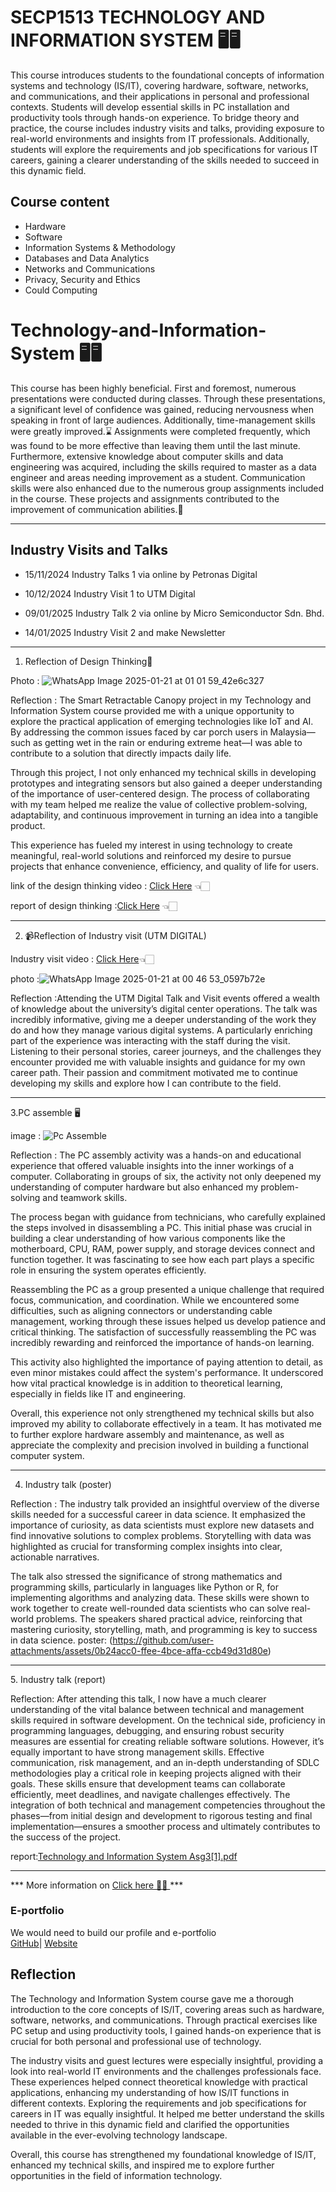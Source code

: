 # SECP1513 TECHNOLOGY AND INFORMATION SYSTEM 🖥️🖥️
This course introduces students to the foundational concepts of information systems and technology (IS/IT), covering hardware, software, networks, and communications, and their applications in personal and professional contexts. Students will develop essential skills in PC installation and productivity tools through hands-on experience. To bridge theory and practice, the course includes industry visits and talks, providing exposure to real-world environments and insights from IT professionals. Additionally, students will explore the requirements and job specifications for various IT careers, gaining a clearer understanding of the skills needed to succeed in this dynamic field.

## Course content 
- Hardware
- Software
- Information Systems & Methodology
- Databases and Data Analytics
- Networks and Communications
- Privacy, Security and Ethics
- Could Computing

# Technology-and-Information-System 🖥️🖥️

This course has been highly beneficial. First and foremost, numerous presentations were conducted during classes. Through these presentations, a significant level of confidence was gained, reducing nervousness when speaking in front of large audiences. Additionally, time-management skills were greatly improved.⌛ Assignments were completed frequently, which was found to be more effective than leaving them until the last minute. Furthermore, extensive knowledge about computer skills and data engineering was acquired, including the skills required to master as a data engineer and areas needing improvement as a student. Communication skills were also enhanced due to the numerous group assignments included in the course. These projects and assignments contributed to the improvement of communication abilities.💬

<hr>

## Industry Visits and Talks
- 15/11/2024 Industry Talks 1 via online by Petronas Digital
 
- 10/12/2024 Industry Visit 1 to UTM Digital
 
- 09/01/2025 Industry Talk 2 via online by Micro Semiconductor Sdn. Bhd.
 
- 14/01/2025 Industry Visit 2 and make Newsletter


<hr>

1. Reflection of Design Thinking🌟 

Photo : ![WhatsApp Image 2025-01-21 at 01 01 59_42e6c327](https://github.com/user-attachments/assets/a5e862c1-4ac9-40e6-946b-95083829e34d)


Reflection : The Smart Retractable Canopy project in my Technology and Information System course provided me with a unique opportunity to explore the practical application of emerging technologies like IoT and AI. By addressing the common issues faced by car porch users in Malaysia—such as getting wet in the rain or enduring extreme heat—I was able to contribute to a solution that directly impacts daily life.

Through this project, I not only enhanced my technical skills in developing prototypes and integrating sensors but also gained a deeper understanding of the importance of user-centered design. The process of collaborating with my team helped me realize the value of collective problem-solving, adaptability, and continuous improvement in turning an idea into a tangible product.

This experience has fueled my interest in using technology to create meaningful, real-world solutions and reinforced my desire to pursue projects that enhance convenience, efficiency, and quality of life for users.

link of the design thinking video : [Click Here](https://www.youtube.com/watch?v=PeqJYnS5g_A) 👈🏻

report of design thinking :[Click Here](https://docs.google.com/document/d/1r7rZ8ewG2cUjH_bpZu_VFw8k7tifTSATSpS9Tc_uIY8/edit?tab=t.0) 👈🏻
<hr>

2. 📹Reflection of Industry visit (UTM DIGITAL) 

 Industry visit video : [Click Here](https://www.youtube.com/watch?v=bQ3cNlRpjW4)👈🏻

photo :![WhatsApp Image 2025-01-21 at 00 46 53_0597b72e](https://github.com/user-attachments/assets/be8c79b6-8d01-41ca-9ac4-195d3a8ef2c8)


Reflection :Attending the UTM Digital Talk and Visit events offered a wealth of knowledge about the university’s digital center operations. The talk was incredibly informative, giving me a deeper understanding of the work they do and how they manage various digital systems. A particularly enriching part of the experience was interacting with the staff during the visit. Listening to their personal stories, career journeys, and the challenges they encounter provided me with valuable insights and guidance for my own career path. Their passion and commitment motivated me to continue developing my skills and explore how I can contribute to the field.
<hr>
3.PC assemble 🖥️ 

image : ![Pc Assemble](https://github.com/user-attachments/assets/4cdfd6fc-5b23-46e0-84d9-99d2b9b8ef85)


Reflection : The PC assembly activity was a hands-on and educational experience that offered valuable insights into the inner workings of a computer. Collaborating in groups of six, the activity not only deepened my understanding of computer hardware but also enhanced my problem-solving and teamwork skills.

The process began with guidance from technicians, who carefully explained the steps involved in disassembling a PC. This initial phase was crucial in building a clear understanding of how various components like the motherboard, CPU, RAM, power supply, and storage devices connect and function together. It was fascinating to see how each part plays a specific role in ensuring the system operates efficiently.

Reassembling the PC as a group presented a unique challenge that required focus, communication, and coordination. While we encountered some difficulties, such as aligning connectors or understanding cable management, working through these issues helped us develop patience and critical thinking. The satisfaction of successfully reassembling the PC was incredibly rewarding and reinforced the importance of hands-on learning.

This activity also highlighted the importance of paying attention to detail, as even minor mistakes could affect the system's performance. It underscored how vital practical knowledge is in addition to theoretical learning, especially in fields like IT and engineering.

Overall, this experience not only strengthened my technical skills but also improved my ability to collaborate effectively in a team. It has motivated me to further explore hardware assembly and maintenance, as well as appreciate the complexity and precision involved in building a functional computer system.
<hr>

4. Industry talk (poster) 

Reflection : The industry talk provided an insightful overview of the diverse skills needed for a successful career in data science. It emphasized the importance of curiosity, as data scientists must explore new datasets and find innovative solutions to complex problems. Storytelling with data was highlighted as crucial for transforming complex insights into clear, actionable narratives. 

The talk also stressed the significance of strong mathematics and programming skills, particularly in languages like Python or R, for implementing algorithms and analyzing data. These skills were shown to work together to create well-rounded data scientists who can solve real-world problems. The speakers shared practical advice, reinforcing that mastering curiosity, storytelling, math, and programming is key to success in data science.
poster: (https://github.com/user-attachments/assets/0b24acc0-ffee-4bce-affa-ccb49d31d80e)

<hr>
5. Industry talk (report)

Reflection: After attending this talk, I now have a much clearer understanding of the vital balance between technical and management skills required in software development. On the technical side, proficiency in programming languages, debugging, and ensuring robust security measures are essential for creating reliable software solutions. However, it’s equally important to have strong management skills. Effective communication, risk management, and an in-depth understanding of SDLC methodologies play a critical role in keeping projects aligned with their goals. These skills ensure that development teams can collaborate efficiently, meet deadlines, and navigate challenges effectively. The integration of both technical and management competencies throughout the phases—from initial design and development to rigorous testing and final implementation—ensures a smoother process and ultimately contributes to the success of the project.

report:[Technology and Information System Asg3[1].pdf](https://github.com/user-attachments/files/18480490/Technology.and.Information.System.Asg3.1.pdf)

<hr>


*** More information on [Click here 🌟🌟 ](https://edwinoo05.github.io/tis.html) ***

### E-portfolio
We would need to build our profile and e-portfolio
<br>
[GitHub](https://github.com/edwinoo05)| [Website](https://edwinoo05.github.io/)

## Reflection
The Technology and Information System course gave me a thorough introduction to the core concepts of IS/IT, covering areas such as hardware, software, networks, and communications. Through practical exercises like PC setup and using productivity tools, I gained hands-on experience that is crucial for both personal and professional use of technology.

The industry visits and guest lectures were especially insightful, providing a look into real-world IT environments and the challenges professionals face. These experiences helped connect theoretical knowledge with practical applications, enhancing my understanding of how IS/IT functions in different contexts.
Exploring the requirements and job specifications for careers in IT was equally insightful. It helped me better understand the skills needed to thrive in this dynamic field and clarified the opportunities available in the ever-evolving technology landscape.

Overall, this course has strengthened my foundational knowledge of IS/IT, enhanced my technical skills, and inspired me to explore further opportunities in the field of information technology.

